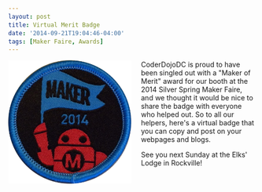 ```yaml
---
layout: post
title: Virtual Merit Badge
date: '2014-09-21T19:04:46-04:00'
tags: [Maker Faire, Awards]
---
```

<div style="float:left; padding-right:20px"><img src="/assets/makerbadge.png" style="width: 250px" alt="2014 Maker of Merit Badge" /></div>

<p>CoderDojoDC is proud to have been singled out with a "Maker of Merit" award for our booth at the 2014 Silver Spring Maker Faire, and we thought it would be nice to share the badge with everyone who helped out.  So to all our helpers, here's a virtual badge that you can copy and post on your webpages and blogs.</p>

<p>See you next Sunday at the Elks' Lodge in Rockville!</p>

<p style="clear:both">&nbsp;</p>
